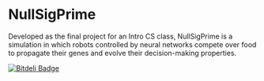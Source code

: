 NullSigPrime
=====

Developed as the final project for an Intro CS class, NullSigPrime is a simulation in which robots controlled by neural networks compete over food to propagate their genes and evolve their decision-making properties.


[![Bitdeli Badge](https://d2weczhvl823v0.cloudfront.net/Shriken/cs101/trend.png)](https://bitdeli.com/free "Bitdeli Badge")

